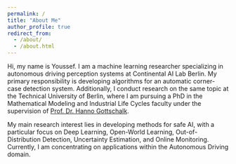 ```yaml
---
permalink: /
title: "About Me"
author_profile: true
redirect_from: 
  - /about/
  - /about.html
---
```


Hi, my name is Youssef. I am a machine learning researcher specializing in autonomous driving perception systems at Continental AI Lab Berlin. My primary responsibility is developing algorithms for an automatic corner-case detection system. Additionally, I conduct research on the same topic at the Technical University of Berlin, where I am pursuing a PhD in the Mathematical Modeling and Industrial Life Cycles faculty under the supervision of [Prof. Dr. Hanno Gottschalk](https://www.tu.berlin/en/milz/about-us/head-of-chair).

My main research interest lies in developing methods for safe AI, with a particular focus on Deep Learning, Open-World Learning, Out-of-Distribution Detection, Uncertainty Estimation, and Online Monitoring. Currently, I am concentrating on applications within the Autonomous Driving domain.
